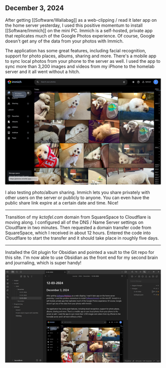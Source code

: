 ## December 3, 2024

After getting [[Software/Wallabag]] as a web-clipping / read it later app on the home server yesterday, I used this positive momentum to install [[Software/Immich]] on the mini PC. Immich is a self-hosted, private app that replicates much of the Google Photos experience. Of course, Google doesn't get any of the data from your photos with Immich. 

The application has some great features, including facial recognition, support for photo places, albums, sharing and more. There's a mobile app to sync local photos from your phone to the server as well. I used the app to sync more than 3,200 images and videos from my iPhone to the homelab server and it all went without a hitch.

![Immich running on the homelab server](../../../Images/Immich.jpg)

I also testing photo/album sharing. Immich lets you share privately with other users on the server or publicly to anyone. You can even have the public share link expire at a certain date and time. Nice!

---

Transition of my _kctofel.com_ domain from SquareSpace to Cloudflare is moving along. I configured all of the DNS / Name Server settings on Cloudflare in two minutes. Then requested a domain transfer code from SquareSpace, which I received in about 12 hours. Entered the code into Cloudflare to start the transfer and it should take place in roughly five days.

--- 

Installed the Git plugin for Obsidian and pointed a vault to the Git repo for this site. I'm now able to use Obsidian as the front end for my second brain and journaling, which is super handy!

![Obsidian with the Git plugin pointing to my second brain repo](../../../Images/Obsidian_git.png)

